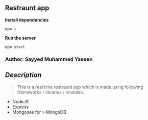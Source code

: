 ## Restraunt app

__Install dependencies__

```
npm i
```
__Run the server__

```
npm start
```

### Author: Sayyed Muhammed Yaseen

## *Description* ##

> This is a real time restraunt app which is made using following frameworks / libraries / modules:
* NodeJS
* Express  
* Mongoose for > MongoDB
